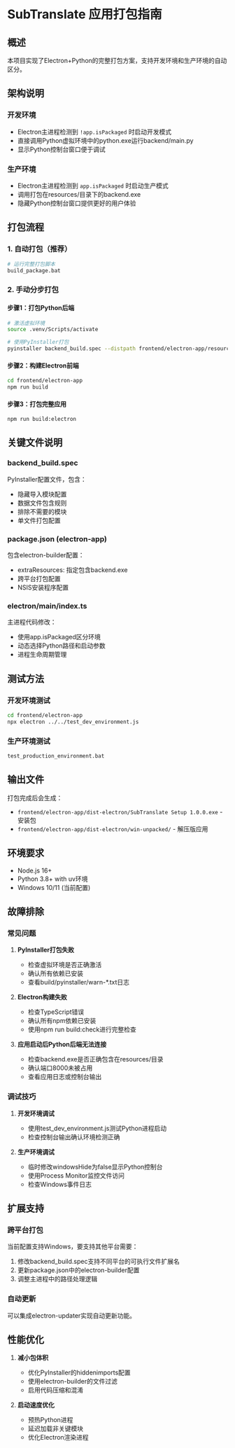 # SubTranslate 应用打包指南

## 概述

本项目实现了Electron+Python的完整打包方案，支持开发环境和生产环境的自动区分。

## 架构说明

### 开发环境
- Electron主进程检测到 `!app.isPackaged` 时启动开发模式
- 直接调用Python虚拟环境中的python.exe运行backend/main.py
- 显示Python控制台窗口便于调试

### 生产环境  
- Electron主进程检测到 `app.isPackaged` 时启动生产模式
- 调用打包在resources/目录下的backend.exe
- 隐藏Python控制台窗口提供更好的用户体验

## 打包流程

### 1. 自动打包（推荐）
```bash
# 运行完整打包脚本
build_package.bat
```

### 2. 手动分步打包

#### 步骤1：打包Python后端
```bash
# 激活虚拟环境
source .venv/Scripts/activate

# 使用PyInstaller打包
pyinstaller backend_build.spec --distpath frontend/electron-app/resources --workpath build/pyinstaller
```

#### 步骤2：构建Electron前端
```bash
cd frontend/electron-app
npm run build
```

#### 步骤3：打包完整应用
```bash
npm run build:electron
```

## 关键文件说明

### backend_build.spec
PyInstaller配置文件，包含：
- 隐藏导入模块配置
- 数据文件包含规则
- 排除不需要的模块
- 单文件打包配置

### package.json (electron-app)
包含electron-builder配置：
- extraResources: 指定包含backend.exe
- 跨平台打包配置
- NSIS安装程序配置

### electron/main/index.ts
主进程代码修改：
- 使用app.isPackaged区分环境
- 动态选择Python路径和启动参数
- 进程生命周期管理

## 测试方法

### 开发环境测试
```bash
cd frontend/electron-app
npx electron ../../test_dev_environment.js
```

### 生产环境测试
```bash
test_production_environment.bat
```

## 输出文件

打包完成后会生成：
- `frontend/electron-app/dist-electron/SubTranslate Setup 1.0.0.exe` - 安装包
- `frontend/electron-app/dist-electron/win-unpacked/` - 解压版应用

## 环境要求

- Node.js 16+
- Python 3.8+ with uv环境
- Windows 10/11 (当前配置)

## 故障排除

### 常见问题

1. **PyInstaller打包失败**
   - 检查虚拟环境是否正确激活
   - 确认所有依赖已安装
   - 查看build/pyinstaller/warn-*.txt日志

2. **Electron构建失败**
   - 检查TypeScript错误
   - 确认所有npm依赖已安装
   - 使用npm run build:check进行完整检查

3. **应用启动后Python后端无法连接**
   - 检查backend.exe是否正确包含在resources/目录
   - 确认端口8000未被占用
   - 查看应用日志或控制台输出

### 调试技巧

1. **开发环境调试**
   - 使用test_dev_environment.js测试Python进程启动
   - 检查控制台输出确认环境检测正确

2. **生产环境调试**
   - 临时修改windowsHide为false显示Python控制台
   - 使用Process Monitor监控文件访问
   - 检查Windows事件日志

## 扩展支持

### 跨平台打包
当前配置支持Windows，要支持其他平台需要：

1. 修改backend_build.spec支持不同平台的可执行文件扩展名
2. 更新package.json中的electron-builder配置
3. 调整主进程中的路径处理逻辑

### 自动更新
可以集成electron-updater实现自动更新功能。

## 性能优化

1. **减小包体积**
   - 优化PyInstaller的hiddenimports配置
   - 使用electron-builder的文件过滤
   - 启用代码压缩和混淆

2. **启动速度优化**
   - 预热Python进程
   - 延迟加载非关键模块
   - 优化Electron渲染进程
